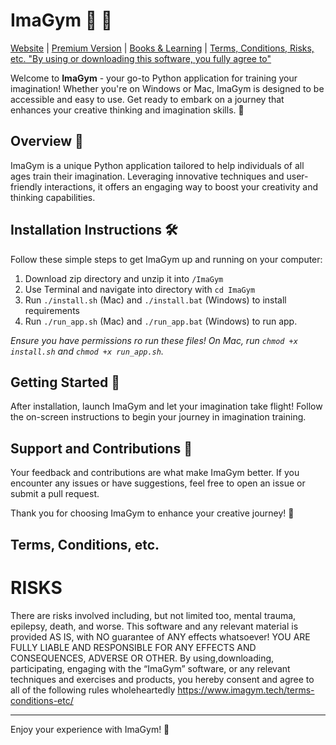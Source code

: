 
# ImaGym 🧠 💪

[Website](https://www.imagym.tech/) | [Premium Version](https://www.imagym.tech/imagym-premium/) | [Books & Learning](https://www.imagym.tech/books-and-learning/) | 
[Terms, Conditions, Risks, etc. "By using or downloading this software, you fully agree to"](https://github.com/keithorange/ImaGym) 

Welcome to **ImaGym** - your go-to Python application for training your imagination! Whether you're on Windows or Mac, ImaGym is designed to be accessible and easy to use. Get ready to embark on a journey that enhances your creative thinking and imagination skills. 🚀

## Overview 🌟

ImaGym is a unique Python application tailored to help individuals of all ages train their imagination. Leveraging innovative techniques and user-friendly interactions, it offers an engaging way to boost your creativity and thinking capabilities.

## Installation Instructions 🛠️

Follow these simple steps to get ImaGym up and running on your computer:

1. Download zip directory and unzip it into `/ImaGym`
2. Use Terminal and navigate into directory with `cd ImaGym`
3. Run `./install.sh` (Mac) and `./install.bat` (Windows) to install requirements
4. Run `./run_app.sh` (Mac) and `./run_app.bat` (Windows) to run app.

_Ensure you have permissions ro run these files! On Mac, run `chmod +x install.sh` and `chmod +x run_app.sh`._

## Getting Started 🚀

After installation, launch ImaGym and let your imagination take flight! Follow the on-screen instructions to begin your journey in imagination training.

## Support and Contributions 🤝

Your feedback and contributions are what make ImaGym better. If you encounter any issues or have suggestions, feel free to open an issue or submit a pull request.

Thank you for choosing ImaGym to enhance your creative journey! 🌈


## Terms, Conditions, etc.
# RISKS
There are risks involved including, but not limited too, mental trauma, epilepsy, death, and worse. This software and any relevant material is provided AS IS, with NO guarantee of ANY effects whatsoever! YOU ARE FULLY LIABLE AND RESPONSIBLE FOR ANY EFFECTS AND CONSEQUENCES, ADVERSE OR OTHER. 
By using,downloading, participating, engaging with the “ImaGym” software, or any relevant techniques and exercises and products, you hereby consent and agree to all of the following rules wholeheartedly
https://www.imagym.tech/terms-conditions-etc/

---

Enjoy your experience with ImaGym! 🎉
